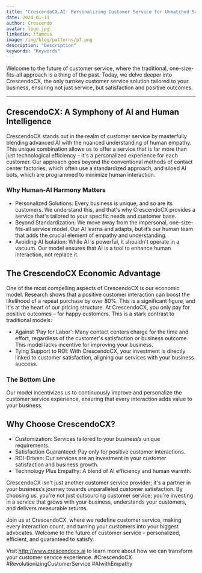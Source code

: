 ```yaml
---
title: "CrescendoCX.AI: Personalizing Customer Service for Unmatched Satisfaction"
date: 2024-01-11
author: Crescendo
avatar: logo.jpg
linkedin: tfamous
image: /img/blog/patterns/p7.png
description: "Description"
keywords: "Keywords" 
---
```


Welcome to the future of customer service, where the traditional, one-size-fits-all approach is a thing of the past. Today, we delve deeper into CrescendoCX, the only turnkey customer service solution tailored to your business, ensuring not just service, but satisfaction and positive outcomes.

---
<script setup>
import ButtonCTA from '../.vitepress/theme/components/ButtonCTA.vue'
</script>

## CrescendoCX: A Symphony of AI and Human Intelligence
CrescendoCX stands out in the realm of customer service by masterfully blending advanced AI with the nuanced understanding of human empathy. This unique combination allows us to offer a service that is far more than just technological efficiency – it's a personalized experience for each customer. Our approach goes beyond the conventional methods of contact center factories, which often use a standardized approach, and siloed AI bots, which are programmed to minimize human interaction.

### Why Human-AI Harmony Matters
* Personalized Solutions: Every business is unique, and so are its customers. We understand this, and that's why CrescendoCX provides a service that's tailored to your specific needs and customer base.
* Beyond Standardization: We move away from the impersonal, one-size-fits-all service model. Our AI learns and adapts, but it’s our human team that adds the crucial element of empathy and understanding.
* Avoiding AI Isolation: While AI is powerful, it shouldn't operate in a vacuum. Our model ensures that AI is a tool to enhance human interaction, not replace it.

## The CrescendoCX Economic Advantage
One of the most compelling aspects of CrescendoCX is our economic model. Research shows that a positive customer interaction can boost the likelihood of a repeat purchase by over 80%. This is a significant figure, and it's at the heart of our pricing structure. At CrescendoCX, you only pay for positive outcomes – for happy customers. This is a stark contrast to traditional models:

* Against 'Pay for Labor': Many contact centers charge for the time and effort, regardless of the customer's satisfaction or business outcome. This model lacks incentive for improving your business.
* Tying Support to ROI: With CrescendoCX, your investment is directly linked to customer satisfaction, aligning our services with your business success.

### The Bottom Line
Our model incentivizes us to continuously improve and personalize the customer service experience, ensuring that every interaction adds value to your business.

## Why Choose CrescendoCX?
* Customization: Services tailored to your business’s unique requirements.
* Satisfaction Guaranteed: Pay only for positive customer interactions.
* ROI-Driven: Our services are an investment in your customer satisfaction and business growth.
* Technology Plus Empathy: A blend of AI efficiency and human warmth.

 
CrescendoCX isn't just another customer service provider; it's a partner in your business’s journey towards unparalleled customer satisfaction. By choosing us, you're not just outsourcing customer service; you're investing in a service that grows with your business, understands your customers, and delivers measurable returns.

Join us at CrescendoCX, where we redefine customer service, making every interaction count, and turning your customers into your biggest advocates. Welcome to the future of customer service – personalized, efficient, and guaranteed to satisfy.

Visit http://www.crescendocx.ai to learn more about how we can transform your customer service experience. #CrescendoCX #RevolutionizingCustomerService #AIwithEmpathy

